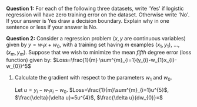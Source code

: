**Question 1:** For each of the following three datasets, write 'Yes' if logistic regression will have zero training error on the dataset. Otherwise write 'No'. If your answer is Yes draw a decision boundary. Explain why in one sentence or less if your answer is No. 

**Question 2:** Consider a regression problem ($x,y$ are continuous variables) given by $y=w_{1}x+w_{0}$, with a training set having $m$ examples ($x_{1}, y_{1}$), ..., $(x_{m},y_{m})$. Suppose that we wish to minimize the mean *fifth* degree error (loss function) given by: $Loss=\frac{1}{m} \sum^{m}_{i=1}(y_{i}-w_{1}x_{i}-w_{0})^5$

1. Calculate the gradient with respect to the parameters $w_{1}$ and $w_{0}$. 
   
   Let $u=y_{i}-w_{1}x_{i}-w_{0}$. $Loss=\frac{1}{m}\sum^{m}_{i=1}u^{5}$, $\frac{\delta}{\delta u}=5u^{4}$, $\frac{\delta u}{dw_{0}}=$
